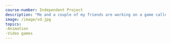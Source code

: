 ```yaml
---
course-number: Independent Project
description: "Me and a couple of my friends are working on a game called Siblings of the Sword. We basically got the general fundamentals that we want our game to have and now is the hard part; Actually getting it done."
image: /image/vd.jpg
topics:
-Animation
-Video games
---
```

